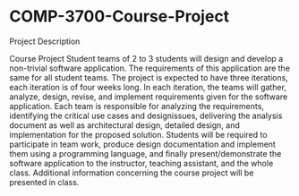 # COMP-3700-Course-Project
<!DOCTYPE html>
<html>
	<body>
		<p>
			Project Description
		</p>    
		<p>
			Course Project Student  teams  of  2  to  3  students  will  design  and  develop  a  non-trivial  software  application.  The requirements of this application are the same for all student teams. The project is expected to have three iterations, each iteration is of four weeks long. In each iteration, the teams will gather, analyze, design, revise, and implement requirements given for the software application. Each team is responsible for analyzing the requirements, identifying the critical use cases and designissues,  delivering  the  analysis  document  as  well  as  architectural  design,  detailed  design,  and implementation  for  the  proposed  solution.  Students will  be  required  to  participate  in  team  work, produce  design  documentation  and  implement  them  using  a  programming  language,  and  finally present/demonstrate the software application to the instructor, teaching assistant, and the whole class. Additional information concerning the course project will be presented in class. 
		</p>
	</body>
</html>